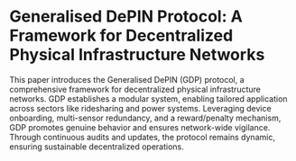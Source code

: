 #  Generalised DePIN Protocol: A Framework for Decentralized Physical Infrastructure Networks 
This paper introduces the Generalised DePIN (GDP) protocol, a comprehensive framework for decentralized physical infrastructure networks. GDP establishes a modular system, enabling tailored application across sectors like ridesharing and power systems. Leveraging device onboarding, multi-sensor redundancy, and a reward/penalty mechanism, GDP promotes genuine behavior and ensures network-wide vigilance. Through continuous audits and updates, the protocol remains dynamic, ensuring sustainable decentralized operations.
